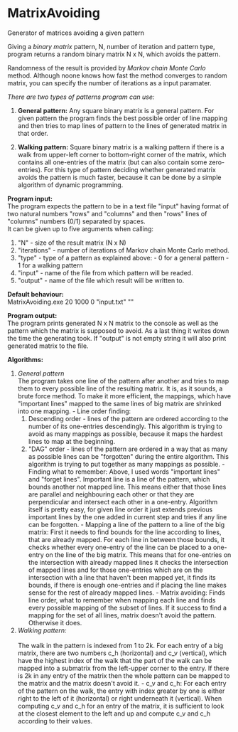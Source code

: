 # MatrixAvoiding
Generator of matrices avoiding a given pattern

Giving a *binary matrix* pattern, N, number of iteration and pattern type,
program returns a random binary matrix N x N, which avoids the pattern.

Randomness of the result is provided by *Markov chain Monte Carlo* method.
Although noone knows how fast the method converges to random matrix,
you can specify the number of iterations as a input paramater.

*There are two types of patterns program can use:* <br />
  1. **General pattern:** Any square binary matrix is a general pattern. For given pattern the program finds the best possible order of line mapping and then tries to map lines of pattern to the lines of generated matrix in that order.
 
  2. **Walking pattern:** Square binary matrix is a walking pattern if there is a walk from upper-left corner to bottom-right corner of the matrix, which contains all one-entries of the matrix (but can also contain some zero-entries). For this type of pattern deciding whether generated matrix avoids the pattern is much faster, because it can be done by a simple algorithm of dynamic programming.
 
**Program input:** <br />
  The program expects the pattern to be in a text file "input" having format of two natural numbers "rows" and "columns" and then "rows" lines of "columns" numbers (0/1) separated by spaces. <br />
  It can be given up to five arguments when calling:
  1. "N" - size of the result matrix (N x N)
  2. "iterations" - number of iterations of Markov chain Monte Carlo method.
  3. "type" - type of a pattern as explained above:
    - 0 for a general pattern
    - 1 for a walking pattern
  4. "input" - name of the file from which pattern will be readed.
  5. "output" - name of the file which result will be written to.
  
**Default behaviour:** <br />
  MatrixAvoiding.exe 20 1000 0 "input.txt" ""
   
**Program output:** <br />
  The program prints generated N x N matrix to the console as well as the pattern which the matrix is supposed to avoid. As a last thing it writes down the time the generating took. If "output" is not empty string it will also print generated matrix to the file.
  
**Algorithms:** <br />
  1. *General pattern* <br />
  The program takes one line of the pattern after another and tries to map them to every possible
  line of the resulting matrix. It is, as it sounds, a brute force method. To make it more efficient,
  the mappings, which have "important lines" mapped to the same lines of big matrix are shrinked into
  one mapping.
	- Line order finding:
	  1. Descending order - lines of the pattern are ordered according to the number of its one-entries
	  descendingly. This algorithm is trying to avoid as many mappings as possible, because it maps the
	  hardest lines to map at the beginning.
	  2. "DAG" order - lines of the pattern are ordered in a way that as many as possible lines can be
	  "forgotten" during the entire algorithm. This algorithm is trying to put together as many mappings 
	  as possible.
	- Finding what to remember:
	  Above, I used words "important lines" and "forget lines". Important line is a line of the pattern,
	  which bounds another not mapped line. This means either that those lines are parallel and
	  neighbouring each other or that they are perpendicular and intersect each other in a one-entry.
	  Algorithm itself is pretty easy, for given line order it just extends previous important lines by
	  the one added in current step and tries if any line can be forgotten.
	- Mapping a line of the pattern to a line of the big matrix:
	  First it needs to find bounds for the line according to lines, that are already mapped. 
	  For each line in between those bounds, it checks whether every one-entry of the line can be placed
	  to a one-entry on the line of the big matrix. This means that for one-entries on the intersection
	  with already mapped lines it checks the intersection of mapped lines and for those one-entries which
	  are on the intersection with a line that haven't been mapped yet, it finds its bounds, if there is
	  enough one-entries and if placing the line makes sense for the rest of already mapped lines.
	- Matrix avoiding:
	  Finds line order, what to remember when mapping each line and finds every possible mapping of the
	  subset of lines. If it success to find a mapping for the set of all lines, matrix doesn't avoid the
	  pattern. Otherwise it does.
  2. *Walking pattern:* <br />	
  The walk in the pattern is indexed from 1 to 2k. For each entry of a big matrix, there are two numbers c_h (horizontal) and c_v (vertical), which have the highest index of the walk that the part of the walk can be mapped into a submatrix from the left-upper corner to the entry. If there is 2k in any entry of the matrix then the whole pattern can be mapped to the matrix and the matrix doesn't avoid it.
    - c_v and c_h:
      For each entry of the pattern on the walk, the entry with index greater by one is either right to
	  the left of it (horizontal) or right underneath it (vertical). When computing c_v and c_h for an
	  entry of the matrix, it is sufficient to look at the closest element to the left and up and compute
	  c_v and c_h according to their values.	